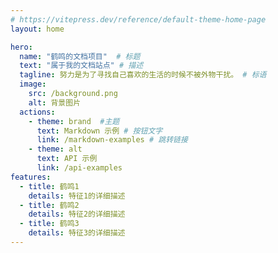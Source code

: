 ```yaml
---
# https://vitepress.dev/reference/default-theme-home-page
layout: home

hero:
  name: "鹤鸣的文档项目"  # 标题
  text: "属于我的文档站点" # 描述
  tagline: 努力是为了寻找自己喜欢的生活的时候不被外物干扰。 # 标语
  image:
    src: /background.png
    alt: 背景图片
  actions:
    - theme: brand  #主题
      text: Markdown 示例 # 按钮文字
      link: /markdown-examples # 跳转链接
    - theme: alt
      text: API 示例
      link: /api-examples
features:
  - title: 鹤鸣1
    details: 特征1的详细描述
  - title: 鹤鸣2
    details: 特征2的详细描述
  - title: 鹤鸣3
    details: 特征3的详细描述
---
```


